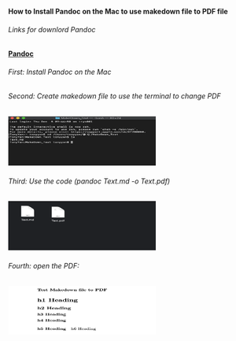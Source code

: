 __How to Install Pandoc on the Mac to use makedown file to PDF file__

###### Links for downlord Pandoc

__<a href="https://pandoc.org/installing.html" target="_blank">Pandoc</a>__

###### First: Install Pandoc on the Mac

###### Second: Create makedown file to use the terminal to change PDF 

<img src="Text.png" width = "300" height= "100" target="_blank"></a>

###### Third: Use the code (pandoc Text.md -o Text.pdf)

<img src="Text2.png" width = "300" height= "100" target="_blank"></a>

###### Fourth: open the PDF: 

<img src="Text3.png" width = "300" height= "100" target="_blank"></a>